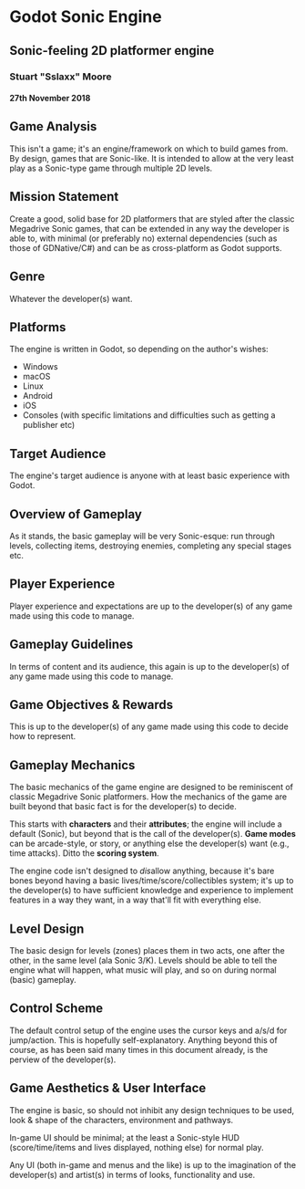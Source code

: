 # Godot Sonic Engine
## Sonic-feeling 2D platformer engine
### Stuart \"Sslaxx\" Moore
#### 27th November 2018

## Game Analysis

This isn\'t a game; it\'s an engine/framework on which to build games from. By design, games that are Sonic-like. It is intended to allow at the very least play as a Sonic-type game through multiple 2D levels.

## Mission Statement

Create a good, solid base for 2D platformers that are styled after the classic Megadrive Sonic games, that can be extended in any way the developer is able to, with minimal (or preferably no) external dependencies (such as those of GDNative/C\#) and can be as cross-platform as Godot supports.

## Genre

Whatever the developer(s) want.

## Platforms

The engine is written in Godot, so depending on the author\'s wishes:
- Windows
- macOS
- Linux
- Android
- iOS
- Consoles (with specific limitations and difficulties such as getting a publisher etc)

## Target Audience

The engine\'s target audience is anyone with at least basic experience with Godot.

## Overview of Gameplay

As it stands, the basic gameplay will be very Sonic-esque: run through levels, collecting items, destroying enemies, completing any special stages etc.

## Player Experience

Player experience and expectations are up to the developer(s) of any game made using this code to manage.

## Gameplay Guidelines

In terms of content and its audience, this again is up to the developer(s) of any game made using this code to manage.

## Game Objectives & Rewards

This is up to the developer(s) of any game made using this code to decide how to represent.

## Gameplay Mechanics

The basic mechanics of the game engine are designed to be reminiscent of classic Megadrive Sonic platformers. How the mechanics of the game are built beyond that basic fact is for the developer(s) to decide.

This starts with **characters** and their **attributes**; the engine will include a default (Sonic), but beyond that is the call of the developer(s). **Game modes** can be arcade-style, or story, or anything else the developer(s) want (e.g., time attacks). Ditto the **scoring system**.

The engine code isn\'t designed to *dis*allow anything, because it's bare bones beyond having a basic lives/time/score/collectibles system; it\'s up to the developer(s) to have sufficient knowledge and experience to implement features in a way they want, in a way that\'ll fit with everything else.

## Level Design

The basic design for levels (zones) places them in two acts, one after the other, in the same level (ala Sonic 3/K). Levels should be able to tell the engine what will happen, what music will play, and so on during normal (basic) gameplay.

## Control Scheme

The default control setup of the engine uses the cursor keys and a/s/d for jump/action. This is hopefully self-explanatory. Anything beyond this of course, as has been said many times in this document already, is the perview of the developer(s).

## Game Aesthetics & User Interface

The engine is basic, so should not inhibit any design techniques to be used, look & shape of the characters, environment and pathways.

In-game UI should be minimal; at the least a Sonic-style HUD (score/time/items and lives displayed, nothing else) for normal play.

Any UI (both in-game and menus and the like) is up to the imagination of the developer(s) and artist(s) in terms of looks, functionality and use.
